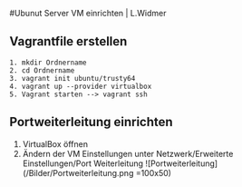 #Ubunut Server VM einrichten | L.Widmer
## Vagrantfile erstellen
```shell
1. mkdir Ordnername
2. cd Ordnername
3. vagrant init ubuntu/trusty64
4. vagrant up --provider virtualbox
5. Vagrant starten --> vagrant ssh
```
## Portweiterleitung einrichten
1. VirtualBox öffnen 
2. Ändern der VM Einstellungen unter Netzwerk/Erweiterte Einstellungen/Port Weiterleitung
![Portweiterleitung](/Bilder/Portweiterleitung.png =100x50)